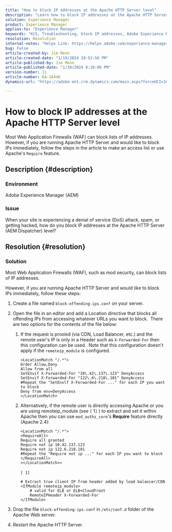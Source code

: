 ```yaml
---
title: "How to block IP addresses at the Apache HTTP Server level"
description: "Learn how to block IP addresses at the Apache HTTP Server level."
solution: Experience Manager
product: Experience Manager
applies-to: "Experience Manager"
keywords: "KCS, Troubleshooting, block IP addresses, Adobe Experience Manager, AEM, Apache HTTP Server level, DoS attack, WAF, Web Application Firewall, AEM Dispatcher, Require feature"
resolution: Resolution
internal-notes: "Helpx Link: https://helpx.adobe.com/experience-manager/kb/block-ips-apache-http-server.html#remoteip_module"
bug: False
article-created-by: Jim Menn
article-created-date: "1/19/2024 10:52:56 PM"
article-published-by: Jim Menn
article-published-date: "1/30/2024 8:26:06 PM"
version-number: 11
article-number: KA-16446
dynamics-url: "https://adobe-ent.crm.dynamics.com/main.aspx?forceUCI=1&pagetype=entityrecord&etn=knowledgearticle&id=d68cc17a-1db7-ee11-a569-6045bd006268"

---
```

# How to block IP addresses at the Apache HTTP Server level


Most Web Application Firewalls (WAF) can block lists of IP addresses. However, if you are running Apache HTTP Server and would like to block IPs immediately, follow the steps in the article to make an access list or use Apache's `Require` feature.

## Description {#description}


### Environment

Adobe Experience Manager (AEM)

### Issue

When your site is experiencing a denial of service (DoS) attack, spam, or getting hacked, how do you block IP addresses at the Apache HTTP Server (AEM Dispatcher) level?


## Resolution {#resolution}


### Solution

Most Web Application Firewalls (WAF), such as mod security, can block lists of IP addresses.

However, if you are running Apache HTTP Server and would like to block IPs immediately, follow these steps:

1. Create a file named `block-offending-ips.conf` on your server.
2. Open the file in an editor and add a Location directive that blocks all offending IPs from accessing whatever URLs you want to block.  There are two options for the contents of the file below:

    1. If the request is proxied (via CDN, Load Balancer, etc.) and the remote user's IP is only in a Header such as `X-Forwarded-For` then this configuration can be used.  Note that this configuration doesn't apply if the `remoteip_module` is configured. 

        ```
        <LocationMatch "/.*">
        Order Allow,Deny
        Allow from all
        SetEnvif X-Forwarded-For "10\.42\.137\.123" DenyAccess
        SetEnvif X-Forwarded-For "122\.6\.218\.101" DenyAccess
        #Repeat the "SetEnvlf X-Forwarded-For ..." for each IP you want to block
        Deny from env=DenyAccess
        </LocationMatch>
        ```


    2. Alternatively, if the remote user is directly accessing Apache or you are using remoteip_module (see `[` 1`]` ) to extract and set it within Apache then you can use `mod_authz_core`'s <b>Require</b> feature directly (Apache 2.4):

        ```
        <LocationMatch "/.*">
        <RequireAll>
        Require all granted
        Require not ip 10.42.137.123
        Require not ip 122.6.218.101
        #Repeat the "Require not ip ..." for each IP you want to block
        </RequireAll>
        ></LocationMatch><
        ```



        `[ 1]`
 <br>

        ```
        # Extract true client IP from header added by load balancer/CDN
        <IfModule remoteip_module>
            # valid for ELB or ELB+CloudFront
            RemoteIPHeader X-Forwarded-For
        </IfModule>
        ```


3. Drop the file `block-offending-ips.conf` in `/etc/conf.d` folder of the Apache Web server.
4. Restart the Apache HTTP Server.

